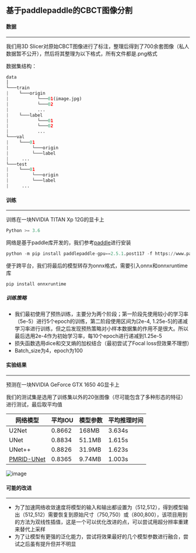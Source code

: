 ## 基于paddlepaddle的CBCT图像分割
#### 数据

------

我们用3D Slicer对原始CBCT图像进行了标注，整理后得到了700余套图像（私人数据暂不公开），然后将其整理为以下格式，所有文件都是.png格式

数据集结构：

```python
data
│
└───train
|    └───origin
|			└───01(image.jpg)
|			└───02
|    		...
|    └───label
|			└───01
|			└───02
|    		...
└───val
|    └───01
|		  └───origin
|    	  └───label
|	  ...
└───test
|    └───01
|		  └───origin
|    	  └───label
|	  ...
```

#### 训练

------

训练在一块NVIDIA TITAN Xp 12G的显卡上

```python
Python >= 3.6
```

网络是基于paddle库开发的，我们参考[paddle](https://www.paddlepaddle.org.cn/)进行安装

```python
python -m pip install paddlepaddle-gpu==2.5.1.post117 -f https://www.paddlepaddle.org.cn/whl/windows/mkl/avx/stable.html
```

便于跨平台，我们将最后的模型转存为onnx格式，需要引入onnx和onnxruntime库

```python
pip install onnxruntime
```

##### 训练策略

- 我们最初使用了预热训练，主要分为两个阶段；第一阶段先使用较小的学习率（5e-5）进行5个epoch的训练，第二阶段使用区间为[2e-4, 1.25e-5]的递减学习率进行训练，但之后发现预热策略对小样本数据集的作用不是很大。所以最后选用2e-4作为初始学习率，每10个epoch进行递减到1.25e-5
- 损失函数选用dice和交叉熵的加权结合（最初尝试了Focal loss但效果不理想）
- Batch_size为4，epoch为100

#### 实验结果

------

预测在一块NVIDIA GeForce GTX 1650 4G显卡上

我们的测试集是选用了训练集以外的20张图像（尽可能包含了多种形态的特征）进行测试，最后取平均值

| 网络模型                                                     | 平均IOU | 模型参数 | 平均推理时间 |
| ------------------------------------------------------------ | ------- | -------- | ------------ |
| U2Net                                                        | 0.8662  | 168MB    | 3.634s       |
| UNet                                                         | 0.8834  | 51.1MB   | 1.615s       |
| UNet++                                                       | 0.8826  | 31.9MB   | 1.623s       |
| [PMRID-UNet](https://www.ecva.net/papers/eccv_2020/papers_ECCV/papers/123510001.pdf) | 0.8365  | 9.74MB   | 1.003s       |

![image](https://github.com/NY1006CR/CBCT_Seg/assets/40394910/e4c71784-3a39-4e89-9f49-dbfa5cbe45df)

#### 可能的改进

------



- 为了加速网络收敛速度将模型的输入和输出都设置为（512,512），得到模型输出（512,512）需要恢复到原始尺寸（750,750）或（800,800），该项目用到的方法为双线性插值，这是一个可以优化改进的点，可以尝试用超分辨率重建来替代上采样
- 为了让模型有更强的泛化能力，尝试将效果最好的几个模型参数进行融合，尝试之后虽有提升但并不明显
